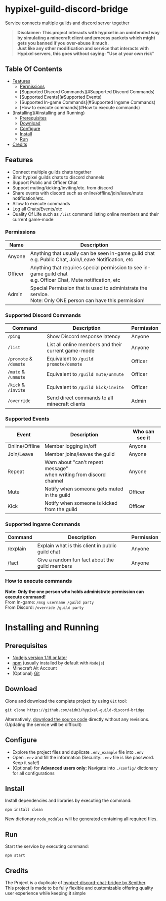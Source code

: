 # hypixel-guild-discord-bridge
Service connects multiple guilds and discord server together
> **Disclaimer: This project interacts with hypixel in an unintended way by simulating a minecraft client and process packets which might gets you banned if you over-abuse it much.  
> Just like any other modification and service that interacts with Hypixel servers, this goes without saying: "Use at your own risk"**  

## Table Of Contents
- [Features](#Features)
  - [Permissions](#Permissions)
  - [Supported Discord Commands](#Supported Discord Commands)
  - [Supported Events](#Supported Events)
  - [Supported In-game Commands](#Supported Ingame Commands)
  - [How to execute commands](#How to execute commands)
- [Installing](#Installing and Running)
  - [Prerequisites](#Prerequisites)
  - [Download](#Download)
  - [Configure](#Configure)
  - [Install](#Install)
  - [Run](#Run)
- [Credits](#Credits)

## Features

- Connect multiple guilds chats together
- Bind hypixel guilds chats to discord channels
- Support Public and Officer Chat
- Support muting/kicking/inviting/etc. from discord
- Share events with discord such as online/offline/join/leave/mute notification/etc.
- Allow to execute commands
- Log all Chats/Events/etc
- Quality Of Life such as `/list` command listing online members and their current game-mode

### Permissions

| Name    | Description                                                                                                       | 
|---------|-------------------------------------------------------------------------------------------------------------------|
| Anyone  | Anything that usually can be seen in-game guild chat<br> e.g. Public Chat, Join/Leave Notification, etc           |   
| Officer | Anything that requires special permission to see in-game guild chat<br> e.g. Officer Chat, Mute notification, etc |    
| Admin   | Special Permission that is used to administrate the service.<br> Note: Only ONE person can have this permission!  |    

### Supported Discord Commands

| Command                | Description                                         | Permission |
|------------------------|-----------------------------------------------------|------------|
| `/ping`                | Show Discord response latency                       | Anyone     |
| `/list`                | List all online members and their current game-mode | Anyone     |
| `/promote` & `/demote` | Equivalent to `/guild promote/demote`               | Officer    |
| `/mute` & `/unmute`    | Equivalent to `/guild mute/unmute`                  | Officer    |
| `/kick` & `/invite`    | Equivalent to `/guild kick/invite`                  | Officer    |
| `/override`            | Send direct commands to all minecraft clients       | Admin      |

### Supported Events

| **Event**      | **Description**                                                          | **Who can see it** |
|----------------|--------------------------------------------------------------------------|--------------------|
| Online/Offline | Member logging in/off                                                    | Anyone             |
| Join/Leave     | Member joins/leaves the guild                                            | Anyone             |
| Repeat         | Warn about "can't repeat message" <br/>when writing from discord channel | Anyone             |
| Mute           | Notify when someone gets muted in the guild                              | Officer            |
| Kick           | Notify when someone is kicked from the guild                             | Officer            |

### Supported Ingame Commands

| Command  | Description                                      | Permission |
|----------|--------------------------------------------------|------------|
| /explain | Explain what is this client in public guild chat | Anyone     |
| /fact    | Give a random fun fact about the guild members   | Anyone     |

### How to execute commands

**Note: Only the one person who holds administrate permission can execute command!**  
From In-game: `/msg username /guild party`  
From Discord: `/override /guild party`

# Installing and Running
## Prerequisites
- [Nodejs version 1.16 or later](https://nodejs.dev/download)
- [npm](https://nodejs.org/en/download/) (usually installed by default with `Nodejs`)
- Minecraft Alt Account
- (Optional) [Git](https://git-scm.com/downloads)

## Download
Clone and download the complete project by using `Git` tool:
```shell
git clone https://github.com/aidn3/hypixel-guild-discord-bridge
```
Alternatively, [download the source code](https://github.com/aidn3/hypixel-guild-discord-bridge/archive/refs/heads/master.zip) 
directly without any revisions. (Updating the service will be difficult) 

## Configure
- Explore the project files and duplicate `.env_example` file into `.env`
- Open `.env` and fill the information (Security: `.env` file is like password. Keep it safe!)
- (Optional) for **Advanced users only:** Navigate into `./config/` dictionary for all configurations

## Install
Install dependencies and libraries by executing the command:
```shell
npm install clean
```
New dictionary `node_modules` will be generated containing all required files.

## Run
Start the service by executing command:
```shell
npm start
```

## Credits
The Project is a duplicate of [hypixel-discord-chat-bridge by Senither](https://github.com/Senither/hypixel-discord-chat-bridge).   
This project is made to be fully flexible and customizable 
offering quality user experience while keeping it simple